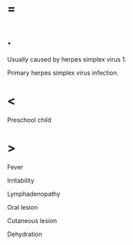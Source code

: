 # =

# .

Usually caused by herpes simplex virus 1.

Primary herpes simplex virus infection.

# <

Preschool child

# >

Fever

Irritability

Lymphadenopathy

Oral lesion

Cutaneous lesion

Dehydration
